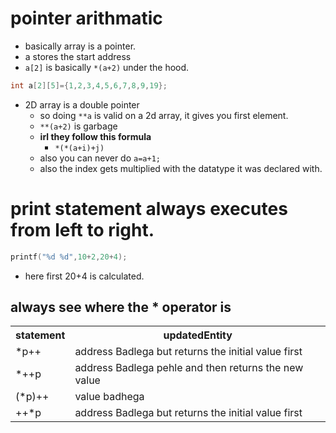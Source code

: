 # pointer arithmatic
- basically array is a pointer.
- a stores the start address
- `a[2]` is basically `*(a+2)` under the hood.
```c 
int a[2][5]={1,2,3,4,5,6,7,8,9,19};
```
- 2D array is a double pointer
	- so doing `**a` is valid on a 2d array, it gives you first element.
	- `**(a+2)` is garbage
	- **irl they follow this formula**
		- `*(*(a+i)+j)`
	- also you can never do `a=a+1;`
	- also the index gets multiplied with the datatype it was declared with.
# print statement always executes from left to right.
```c 
printf("%d %d",10+2,20+4);
```
- here first 20+4 is calculated.
## always see where the * operator is 
<table>
<th>statement</th>
<th>updatedEntity</th>
	<tr>
		<td>*p++<t/d>
		<td>address Badlega but returns the initial value first<t/d>
	</tr>
	<tr>
		<td>*++p<t/d>
		<td>address Badlega pehle and then returns the new value<t/d>
	</tr>
		<tr>
		<td>(*p)++<t/d>
		<td>value badhega<t/d>
	</tr>
		<tr>
		<td>++*p<t/d>
		<td>address Badlega but returns the initial value first<t/d>
	</tr>
</table>

